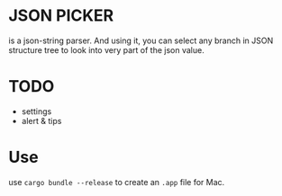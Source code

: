 # JSON PICKER 
 is a json-string parser. 
 And using it, you can select any branch in JSON structure tree to look into 
 very part of the json value.

 # TODO
 - settings
 - alert & tips

# Use
 use `cargo bundle --release` to create an `.app` file for Mac.
